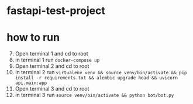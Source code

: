# fastapi-test-project
# how to run
7. Open terminal 1 and cd to root
8. in terminal 1 run `docker-compose up`
1. Open terminal 2 and cd to root
3. in terminal 2 run `virtualenv venv && source venv/bin/activate && pip install -r requirements.txt && alembic upgrade head && uvicorn api.main:app`
9. Open terminal 3 and cd to root
4. in terminal 3 run `source venv/bin/activate && python bot/bot.py`
